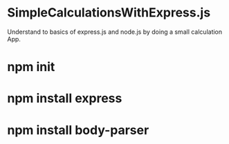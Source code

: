 # SimpleCalculationsWithExpress.js

Understand to basics of express.js and node.js by doing a small calculation App.

# npm init
# npm install express
# npm install body-parser
